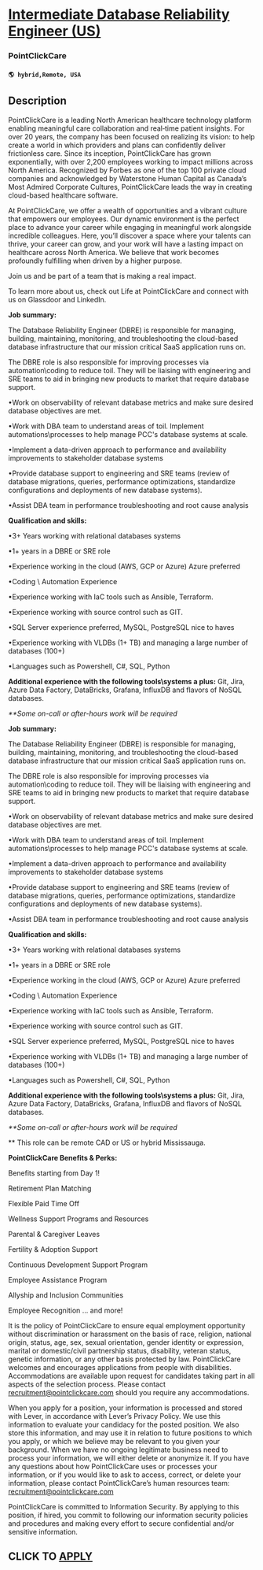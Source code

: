 # [Intermediate Database Reliability Engineer (US)](https://www.remotewlb.com/apply/intermediate-database-reliability-engineer-us)  
### PointClickCare  
#### `🌎 hybrid,Remote, USA`  

## Description

PointClickCare is a leading North American healthcare technology platform enabling meaningful care collaboration and real‐time patient insights. For over 20 years, the company has been focused on realizing its vision: to help create a world in which providers and plans can confidently deliver frictionless care. Since its inception, PointClickCare has grown exponentially, with over 2,200 employees working to impact millions across North America. Recognized by Forbes as one of the top 100 private cloud companies and acknowledged by Waterstone Human Capital as Canada’s Most Admired Corporate Cultures, PointClickCare leads the way in creating cloud-based healthcare software.

At PointClickCare, we offer a wealth of opportunities and a vibrant culture that empowers our employees. Our dynamic environment is the perfect place to advance your career while engaging in meaningful work alongside incredible colleagues. Here, you’ll discover a space where your talents can thrive, your career can grow, and your work will have a lasting impact on healthcare across North America. We believe that work becomes profoundly fulfilling when driven by a higher purpose.

Join us and be part of a team that is making a real impact.

To learn more about us, check out Life at PointClickCare and connect with us on Glassdoor and LinkedIn.

  

 **Job summary:**

  

The Database Reliability Engineer (DBRE) is responsible for managing, building, maintaining, monitoring, and troubleshooting the cloud-based database infrastructure that our mission critical SaaS application runs on.

  

The DBRE role is also responsible for improving processes via automation\coding to reduce toil. They will be liaising with engineering and SRE teams to aid in bringing new products to market that require database support.

  

•Work on observability of relevant database metrics and make sure desired database objectives are met.

•Work with DBA team to understand areas of toil. Implement automations\processes to help manage PCC's database systems at scale.

•Implement a data-driven approach to performance and availability improvements to stakeholder database systems

•Provide database support to engineering and SRE teams (review of database migrations, queries, performance optimizations, standardize configurations and deployments of new database systems).

•Assist DBA team in performance troubleshooting and root cause analysis

  

 **Qualification and skills:**

•3+ Years working with relational databases systems

•1+ years in a DBRE or SRE role

•Experience working in the cloud (AWS, GCP or Azure) Azure preferred

•Coding \ Automation Experience

•Experience working with IaC tools such as Ansible, Terraform.

•Experience working with source control such as GIT.

•SQL Server experience preferred, MySQL, PostgreSQL nice to haves

•Experience working with VLDBs (1+ TB) and managing a large number of databases (100+)

•Languages such as Powershell, C#, SQL, Python

  

 **Additional experience with the following tools\systems a plus:** Git, Jira, Azure Data Factory, DataBricks, Grafana, InfluxDB and flavors of NoSQL databases.

  

 _**Some on-call or after-hours work will be required_

  

 **Job summary:**

  

The Database Reliability Engineer (DBRE) is responsible for managing, building, maintaining, monitoring, and troubleshooting the cloud-based database infrastructure that our mission critical SaaS application runs on.

  

The DBRE role is also responsible for improving processes via automation\coding to reduce toil. They will be liaising with engineering and SRE teams to aid in bringing new products to market that require database support.

  

•Work on observability of relevant database metrics and make sure desired database objectives are met.

•Work with DBA team to understand areas of toil. Implement automations\processes to help manage PCC's database systems at scale.

•Implement a data-driven approach to performance and availability improvements to stakeholder database systems

•Provide database support to engineering and SRE teams (review of database migrations, queries, performance optimizations, standardize configurations and deployments of new database systems).

•Assist DBA team in performance troubleshooting and root cause analysis

  

 **Qualification and skills:**

•3+ Years working with relational databases systems

•1+ years in a DBRE or SRE role

•Experience working in the cloud (AWS, GCP or Azure) Azure preferred

•Coding \ Automation Experience

•Experience working with IaC tools such as Ansible, Terraform.

•Experience working with source control such as GIT.

•SQL Server experience preferred, MySQL, PostgreSQL nice to haves

•Experience working with VLDBs (1+ TB) and managing a large number of databases (100+)

•Languages such as Powershell, C#, SQL, Python

  

 **Additional experience with the following tools\systems a plus:** Git, Jira, Azure Data Factory, DataBricks, Grafana, InfluxDB and flavors of NoSQL databases.

  

 _**Some on-call or after-hours work will be required_

  

** This role can be remote CAD or US or hybrid Mississauga.

  

 **PointClickCare Benefits & Perks:**

Benefits starting from Day 1!

Retirement Plan Matching

Flexible Paid Time Off

Wellness Support Programs and Resources

Parental & Caregiver Leaves

Fertility & Adoption Support

Continuous Development Support Program

Employee Assistance Program

Allyship and Inclusion Communities

Employee Recognition … and more!

  

It is the policy of PointClickCare to ensure equal employment opportunity without discrimination or harassment on the basis of race, religion, national origin, status, age, sex, sexual orientation, gender identity or expression, marital or domestic/civil partnership status, disability, veteran status, genetic information, or any other basis protected by law. PointClickCare welcomes and encourages applications from people with disabilities. Accommodations are available upon request for candidates taking part in all aspects of the selection process. Please contact recruitment@pointclickcare.com should you require any accommodations.

  

When you apply for a position, your information is processed and stored with Lever, in accordance with Lever’s Privacy Policy. We use this information to evaluate your candidacy for the posted position. We also store this information, and may use it in relation to future positions to which you apply, or which we believe may be relevant to you given your background. When we have no ongoing legitimate business need to process your information, we will either delete or anonymize it. If you have any questions about how PointClickCare uses or processes your information, or if you would like to ask to access, correct, or delete your information, please contact PointClickCare’s human resources team: recruitment@pointclickcare.com

  

PointClickCare is committed to Information Security. By applying to this position, if hired, you commit to following our information security policies and procedures and making every effort to secure confidential and/or sensitive information.

  
## CLICK TO [APPLY](https://www.remotewlb.com/apply/intermediate-database-reliability-engineer-us)

